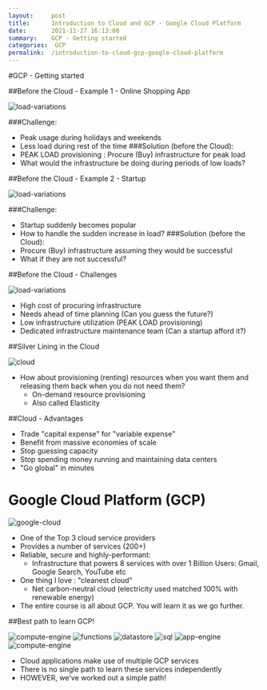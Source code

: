 ```yaml
---
layout:     post
title:      Introduction to Cloud and GCP - Google Cloud Platform
date:       2021-11-27 16:13:00
summary:    GCP - Getting started
categories:  GCP 
permalink:  /introduction-to-cloud-gcp-google-cloud-platform
---
```



#GCP - Getting started

##Before the Cloud - Example 1 - Online Shopping App

![load-variations](https://user-images.githubusercontent.com/57451228/143689889-ed5769cc-fdd4-4a79-b762-e8e3e3f878fc.png)

###Challenge:
- Peak usage during holidays and weekends
- Less load during rest of the time
###Solution (before the Cloud):
- PEAK LOAD provisioning : Procure (Buy) infrastructure for peak load
- What would the infrastructure be doing during periods of low loads?

##Before the Cloud - Example 2 - Startup

![load-variations](https://user-images.githubusercontent.com/57451228/143689889-ed5769cc-fdd4-4a79-b762-e8e3e3f878fc.png)

###Challenge:
- Startup suddenly becomes popular
- How to handle the sudden increase in load?
###Solution (before the Cloud):
- Procure (Buy) infrastructure assuming they would be successful
- What if they are not successful?

##Before the Cloud - Challenges

![load-variations](https://user-images.githubusercontent.com/57451228/143689889-ed5769cc-fdd4-4a79-b762-e8e3e3f878fc.png)

- High cost of procuring infrastructure
- Needs ahead of time planning (Can you guess the future?)
- Low infrastructure utilization (PEAK LOAD provisioning)
- Dedicated infrastructure maintenance team (Can a startup afford it?)

##Silver Lining in the Cloud


![cloud](https://user-images.githubusercontent.com/57451228/143690074-133b251b-6f09-4bca-b3dd-fd567c4bd44d.png)

- How about provisioning (renting) resources when you want them and releasing them back when you do not need them?
     - On-demand resource provisioning
     - Also called Elasticity

##Cloud - Advantages

- Trade "capital expense" for "variable expense"
- Benefit from massive economies of scale
- Stop guessing capacity
- Stop spending money running and maintaining data centers
- "Go global" in minutes

# Google Cloud Platform (GCP)

![google-cloud](https://user-images.githubusercontent.com/57451228/143690115-9a0396de-15a7-40ee-8482-d9227c0a0034.png)



- One of the Top 3 cloud service providers
- Provides a number of services (200+)
- Reliable, secure and highly-performant:
  - Infrastructure that powers 8 services with over 1 Billion Users: Gmail, Google Search, YouTube etc
- One thing I love : "cleanest cloud"
  - Net carbon-neutral cloud (electricity used matched 100% with renewable energy)
- The entire course is all about GCP. You will learn it as we go further.

##Best path to learn GCP!

![compute-engine](https://user-images.githubusercontent.com/57451228/143690282-464c7e80-4a8a-40b0-ba23-28925b2f4304.png) ![functions](https://user-images.githubusercontent.com/57451228/143690300-89fae136-cc18-43d1-ae5c-cee65eadcd06.png) ![datastore](https://user-images.githubusercontent.com/57451228/143690309-3a03941d-84de-4ea9-a4ad-178a93c7397f.png) ![sql](https://user-images.githubusercontent.com/57451228/143690224-acd4bde0-135b-49fd-a196-393adf64bdba.png) ![app-engine](https://user-images.githubusercontent.com/57451228/143690233-947c469e-8ce5-493e-895a-6f63ee407a4f.png) ![compute-engine](https://user-images.githubusercontent.com/57451228/143690250-ddaaf19e-7392-4c2c-a0c0-2995f6018607.png)

- Cloud applications make use of multiple GCP services
- There is no single path to learn these services independently
- HOWEVER, we've worked out a simple path!





